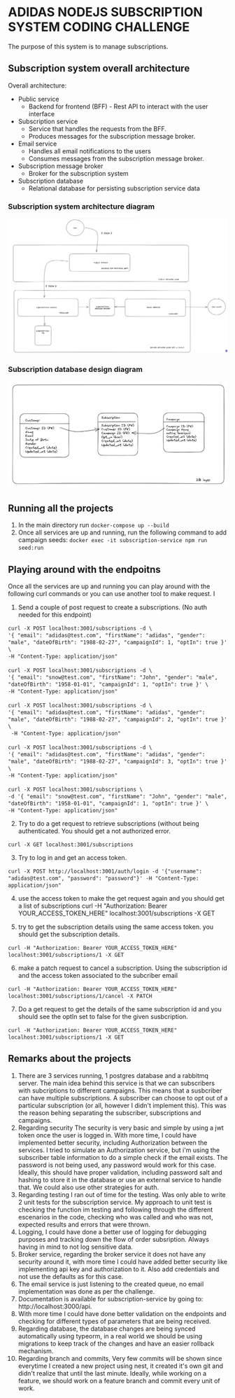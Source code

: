 # ADIDAS NODEJS SUBSCRIPTION SYSTEM CODING CHALLENGE

The purpose of this system is to manage subscriptions.

## Subscription system overall architecture
Overall architecture:
- Public service
  - Backend for frontend (BFF) - Rest API to interact with the user interface
- Subscription service
  - Service that handles the requests from the BFF.
  - Produces messages for the subscription message broker.
- Email service
  - Handles all email notifications to the users
  - Consumes messages from the subscription message broker.
- Subscription message broker
  - Broker for the subscription system
- Subscription database
  - Relational database for persisting subscription service data

### Subscription system architecture diagram
![Subscription system architecture](./images/system_architecture.png)

### Subscription database design diagram
![Subscription database design](./images/db_design.png)

## Running all the projects

1. In the main directory run 
  `docker-compose up --build`
2. Once all services are up and running, run the following command to add campaign seeds: 
  `docker exec -it subscription-service npm run seed:run`
## Playing around with the endpoitns
Once all the services are up and running you can play around with the following curl commands or you can use another tool to make request. I
1. Send a couple of post request to create a subscriptions. (No auth needed for this endpoint)
```
curl -X POST localhost:3001/subscriptions -d \
'{ "email": "adidas@test.com", "firstName": "adidas", "gender": "male", "dateOfBirth": "1988-02-27", "campaignId": 1, "optIn": true }' \
-H "Content-Type: application/json"

curl -X POST localhost:3001/subscriptions -d \
'{ "email": "snow@test.com", "firstName": "John", "gender": "male", "dateOfBirth": "1958-01-01", "campaignId": 1, "optIn": true }' \
-H "Content-Type: application/json"

curl -X POST localhost:3001/subscriptions -d \
'{ "email": "adidas@test.com", "firstName": "adidas", "gender": "male", "dateOfBirth": "1988-02-27", "campaignId": 2, "optIn": true }' \
 -H "Content-Type: application/json"

curl -X POST localhost:3001/subscriptions -d \
'{ "email": "adidas@test.com", "firstName": "adidas", "gender": "male", "dateOfBirth": "1988-02-27", "campaignId": 3, "optIn": true }' \
-H "Content-Type: application/json"

curl -X POST localhost:3001/subscriptions \
-d '{ "email": "snow@test.com", "firstName": "John", "gender": "male", "dateOfBirth": "1958-01-01", "campaignId": 1, "optIn": true }' \
-H "Content-Type: application/json"
```

2. Try to do a get request to retrieve subscriptions (without being authenticated. You should get a not authorized error.
  ```
  curl -X GET localhost:3001/subscriptions 
  ```
3. Try to log in and get an access token. 
  ```
  curl -X POST http://localhost:3001/auth/login -d '{"username": "adidas@test.com", "password": "password"}' -H "Content-Type: application/json"
  ```
4. use the access token to make the get request again and you should get a list of subscriptions
curl -H "Authorization: Bearer YOUR_ACCESS_TOKEN_HERE" localhost:3001/subscriptions -X GET

5. try to get the subscription details using the same access token. you should get the subscription details. 
  ```
  curl -H "Authorization: Bearer YOUR_ACCESS_TOKEN_HERE" localhost:3001/subscriptions/1 -X GET
  ```
6. make a patch request to cancel a subscription. Using the subscription id and the access token associated to the subcriber email
  ```
  curl -H "Authorization: Bearer YOUR_ACCESS_TOKEN_HERE" localhost:3001/subscriptions/1/cancel -X PATCH
  ```
7. Do a get request to get the details of the same subscription id and you should see the optIn set to false for the given susbcription.
  ```
  curl -H "Authorization: Bearer YOUR_ACCESS_TOKEN_HERE" localhost:3001/subscriptions/1 -X GET
  ```
## Remarks about the projects
1. There are 3 services running, 1 postgres database and a rabbitmq server. The main idea behind this service is that we can subscribers with subcriptions to different campaigns. This means that a susbcriber can have multiple subscriptions. A subscriber can choose to opt out of a particular subscription (or all, however I didn't implement this). This was the reason behing separating the subscriber, subscriptions and campaigns.
2. Regarding security
The security is very basic and simple by using a jwt token once the user is logged in. With more time, I could have implemented better security, including Authorization between the services. I tried to simulate an Authorization service, but i'm using the subscriber table information to do a simple check if the email exists. The password is not being used, any password would work for this case. Ideally, this should have proper validation, including password salt and hashing to store it in the database or use an external service to handle that. We could also use other strategies for auth.
3. Regarding testing I ran out of time for the testing. Was only able to write 2 unit tests for the subscription service. My approach to unit test is checking the function im testing and following through the different escenarios in the code, checking who was called and who was not, expected results and errors that were thrown.
4. Logging, I could have done a better use of logging for debugging purposes and tracking down the flow of order subsription. Always having in mind to not log sensitive data.
5. Broker service, regarding the broker service it does not have any security around it, with more time I could have added better security like implementing api key and authorization to it. Also add credentials and not use the defaults as for this case. 
6. The email service is just listening to the created queue, no email implementation was done as per the challenge.
7. Documentation is available for subscription-service by going to: http://localhost:3000/api.
8. With more time I could have done better validation on the endpoints and checking for different types of parameters that are being received.
9. Regarding database, the database changes are being synced automatically using typeorm, in a real world we should be using migrations to keep track of the changes and have an easier rollback mechanism.
9. Regarding branch and commits, Very few commits will be shown since everytime I created a new project using nest, it created it's own git and didn't realize that until the last minute. Ideally, while working on a feature, we should work on a feature branch and commit every unit of work.
